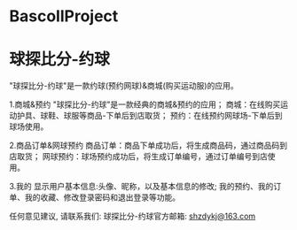 # BascollProject
# 球探比分-约球

  "球探比分-约球"是一款约球(预约网球)&商城(购买运动服)的应用。
  
  1.商城&预约
  "球探比分-约球"是一款经典的商城&预约的应用；
  商城：在线购买运动护具、球鞋、球服等商品-下单后到店取货；
  预约：在线预约网球场-下单后到球场使用。
  
  2.商品订单&网球预约
  商品订单：商品下单成功后，将生成商品码，通过商品码到店取货；
  网球预约：球场预约成功后，将生成订单编号，通过订单编号到店使用。
  
  3.我的
  显示用户基本信息:头像、昵称，以及基本信息的修改;
  我的预约、我的订单、我的收藏、修改登录密码和退出登录等功能。
  
  任何意见建议, 请联系我们: 
  球探比分-约球官方邮箱: shzdykj@163.com
